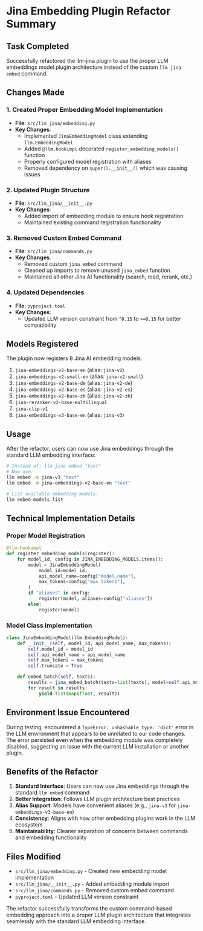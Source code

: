 # Jina Embedding Plugin Refactor Summary

## Task Completed
Successfully refactored the llm-jina plugin to use the proper LLM embeddings model plugin architecture instead of the custom `llm jina embed` command.

## Changes Made

### 1. Created Proper Embedding Model Implementation
- **File**: `src/llm_jina/embedding.py`
- **Key Changes**:
  - Implemented `JinaEmbeddingModel` class extending `llm.EmbeddingModel`
  - Added `@llm.hookimpl` decorated `register_embedding_models()` function
  - Properly configured model registration with aliases
  - Removed dependency on `super().__init__()` which was causing issues

### 2. Updated Plugin Structure
- **File**: `src/llm_jina/__init__.py`
- **Key Changes**:
  - Added import of embedding module to ensure hook registration
  - Maintained existing command registration functionality

### 3. Removed Custom Embed Command
- **File**: `src/llm_jina/commands.py` 
- **Key Changes**:
  - Removed custom `jina embed` command
  - Cleaned up imports to remove unused `jina_embed` function
  - Maintained all other Jina AI functionality (search, read, rerank, etc.)

### 4. Updated Dependencies
- **File**: `pyproject.toml`
- **Key Changes**:
  - Updated LLM version constraint from `^0.15` to `>=0.15` for better compatibility

## Models Registered
The plugin now registers 8 Jina AI embedding models:

1. `jina-embeddings-v2-base-en` (alias: `jina-v2`)
2. `jina-embeddings-v2-small-en` (alias: `jina-v2-small`) 
3. `jina-embeddings-v2-base-de` (alias: `jina-v2-de`)
4. `jina-embeddings-v2-base-es` (alias: `jina-v2-es`)
5. `jina-embeddings-v2-base-zh` (alias: `jina-v2-zh`)
6. `jina-reranker-v2-base-multilingual`
7. `jina-clip-v1`
8. `jina-embeddings-v3-base-en` (alias: `jina-v3`)

## Usage
After the refactor, users can now use Jina embeddings through the standard LLM embedding interface:

```bash
# Instead of: llm jina embed "text"
# Now use:
llm embed -m jina-v3 "text"
llm embed -m jina-embeddings-v2-base-en "text"

# List available embedding models:
llm embed-models list
```

## Technical Implementation Details

### Proper Model Registration
```python
@llm.hookimpl
def register_embedding_models(register):
    for model_id, config in JINA_EMBEDDING_MODELS.items():
        model = JinaEmbeddingModel(
            model_id=model_id,
            api_model_name=config["model_name"],
            max_tokens=config["max_tokens"],
        )
        if "aliases" in config:
            register(model, aliases=config["aliases"])
        else:
            register(model)
```

### Model Class Implementation
```python
class JinaEmbeddingModel(llm.EmbeddingModel):
    def __init__(self, model_id, api_model_name, max_tokens):
        self.model_id = model_id
        self.api_model_name = api_model_name
        self.max_tokens = max_tokens
        self.truncate = True

    def embed_batch(self, texts):
        results = jina_embed_batch(texts=list(texts), model=self.api_model_name)
        for result in results:
            yield list(map(float, result))
```

## Environment Issue Encountered
During testing, encountered a `TypeError: unhashable type: 'dict'` error in the LLM environment that appears to be unrelated to our code changes. The error persisted even when the embedding module was completely disabled, suggesting an issue with the current LLM installation or another plugin.

## Benefits of the Refactor
1. **Standard Interface**: Users can now use Jina embeddings through the standard `llm embed` command
2. **Better Integration**: Follows LLM plugin architecture best practices
3. **Alias Support**: Models have convenient aliases (e.g., `jina-v3` for `jina-embeddings-v3-base-en`)
4. **Consistency**: Aligns with how other embedding plugins work in the LLM ecosystem
5. **Maintainability**: Cleaner separation of concerns between commands and embedding functionality

## Files Modified
- `src/llm_jina/embedding.py` - Created new embedding model implementation
- `src/llm_jina/__init__.py` - Added embedding module import
- `src/llm_jina/commands.py` - Removed custom embed command
- `pyproject.toml` - Updated LLM version constraint

The refactor successfully transforms the custom command-based embedding approach into a proper LLM plugin architecture that integrates seamlessly with the standard LLM embedding interface.
